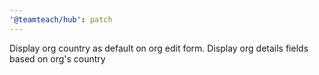 ```yaml
---
'@teamteach/hub': patch
---
```


Display org country as default on org edit form. Display org details fields based on org's country
